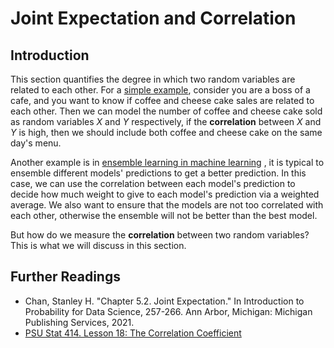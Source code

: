 # Joint Expectation and Correlation

## Introduction

This section quantifies the degree in which two random variables are related to each other.
For a [simple example](https://online.stat.psu.edu/stat414/lesson/18), consider you are a boss of a cafe,
and you want to know if coffee and cheese cake sales are related to each other. Then we can model
the number of coffee and cheese cake sold as random variables $X$ and $Y$ respectively, if the
**correlation** between $X$ and $Y$ is high, then we should include both coffee and cheese cake
on the same day's menu.

Another example is in [ensemble learning in machine learning](https://stats.stackexchange.com/questions/281856/why-do-ensemble-models-work-better-when-we-ensemble-models-of-low-correlation)
, it is typical to ensemble different
models' predictions to get a better prediction. In this case, we can use the correlation between
each model's prediction to decide how much weight to give to each model's prediction via a weighted
average. We also want to ensure that the models are not too correlated with each other, otherwise
the ensemble will not be better than the best model.

But how do we measure the **correlation** between two random variables? This is what we will
discuss in this section.

## Further Readings

- Chan, Stanley H. "Chapter 5.2. Joint Expectation." In Introduction to Probability for Data Science, 257-266. Ann Arbor, Michigan: Michigan Publishing Services, 2021.
- [PSU Stat 414. Lesson 18: The Correlation Coefficient](https://online.stat.psu.edu/stat414/lesson/18)